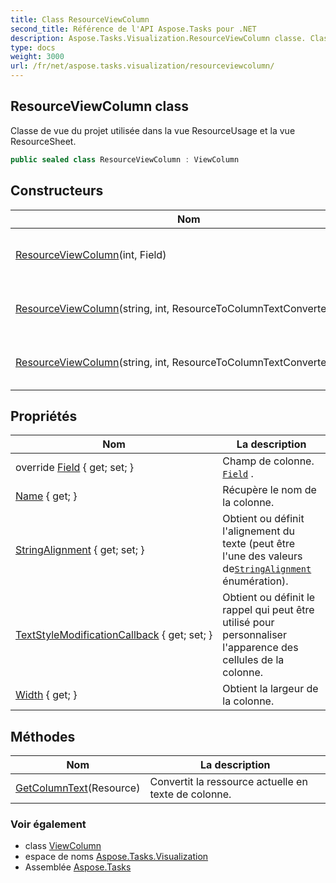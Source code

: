 ```yaml
---
title: Class ResourceViewColumn
second_title: Référence de l'API Aspose.Tasks pour .NET
description: Aspose.Tasks.Visualization.ResourceViewColumn classe. Classe de vue du projet utilisée dans la vue ResourceUsage et la vue ResourceSheet.
type: docs
weight: 3000
url: /fr/net/aspose.tasks.visualization/resourceviewcolumn/
---
```

## ResourceViewColumn class

Classe de vue du projet utilisée dans la vue ResourceUsage et la vue ResourceSheet.

```csharp
public sealed class ResourceViewColumn : ViewColumn
```

## Constructeurs

| Nom | La description |
| --- | --- |
| [ResourceViewColumn](resourceviewcolumn/#constructor)(int, Field) | Initialise une nouvelle instance du`ResourceViewColumn` classe. |
| [ResourceViewColumn](resourceviewcolumn/#constructor_1)(string, int, ResourceToColumnTextConverter) | Initialise une nouvelle instance du`ResourceViewColumn` classe. |
| [ResourceViewColumn](resourceviewcolumn/#constructor_2)(string, int, ResourceToColumnTextConverter, Field) | Initialise une nouvelle instance du`ResourceViewColumn` classe. |

## Propriétés

| Nom | La description |
| --- | --- |
| override [Field](../../aspose.tasks.visualization/resourceviewcolumn/field/) { get; set; } | Champ de colonne. [`Field`](./field/) . |
| [Name](../../aspose.tasks.visualization/viewcolumn/name/) { get; } | Récupère le nom de la colonne. |
| [StringAlignment](../../aspose.tasks.visualization/viewcolumn/stringalignment/) { get; set; } | Obtient ou définit l'alignement du texte (peut être l'une des valeurs de[`StringAlignment`](../viewcolumn/stringalignment/) énumération). |
| [TextStyleModificationCallback](../../aspose.tasks.visualization/viewcolumn/textstylemodificationcallback/) { get; set; } | Obtient ou définit le rappel qui peut être utilisé pour personnaliser l'apparence des cellules de la colonne. |
| [Width](../../aspose.tasks.visualization/viewcolumn/width/) { get; } | Obtient la largeur de la colonne. |

## Méthodes

| Nom | La description |
| --- | --- |
| [GetColumnText](../../aspose.tasks.visualization/resourceviewcolumn/getcolumntext/)(Resource) | Convertit la ressource actuelle en texte de colonne. |

### Voir également

* class [ViewColumn](../viewcolumn/)
* espace de noms [Aspose.Tasks.Visualization](../../aspose.tasks.visualization/)
* Assemblée [Aspose.Tasks](../../)



